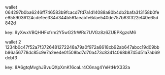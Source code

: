 wallet 064297b0ba6246ff746583b9fcacd7fd7a1d14088a80b4db2bafa313158b0fee8559036124cde1ee334d344b561aeabfe6dae540de757b83f322ef40e65d842d

key:   9yXwxVBQHHFxfrm2Y5wG2frWRc7UVGz8z6ZUEPKgzsM6

wallet 2
1234b0c47f52a7f3726481272248a79a0f972a8618cb92ab647abcc19d09bbb96a56778dc85c9e7a2ee4e01508bd7d70a473c83414068b8745d51a7ab69dcbf3

key:  8A6gtqMvghJBvuQXpXmK16oaLr4C6nag4YeHtHrX332a